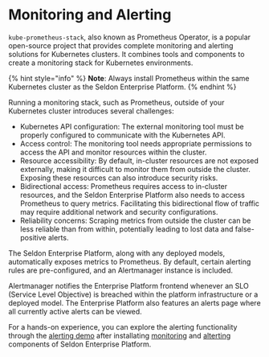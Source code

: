 # Monitoring and Alerting

`kube-prometheus-stack`, also known as Prometheus Operator, is a popular open-source project that provides complete monitoring and alerting solutions for Kubernetes clusters. It combines tools and components to create a monitoring stack for Kubernetes environments.

{% hint style="info" %}
**Note**: Always install Prometheus within the same Kubernetes cluster as the Seldon Enterprise Platform.
{% endhint %}

Running a monitoring stack, such as Prometheus, outside of your Kubernetes cluster introduces several challenges:

* Kubernetes API configuration: The external monitoring tool must be properly configured to communicate with the Kubernetes API.
* Access control: The monitoring tool needs appropriate permissions to access the API and monitor resources within the cluster.
* Resource accessibility: By default, in-cluster resources are not exposed externally, making it difficult to monitor them from outside the cluster. Exposing these resources can also introduce security risks.
* Bidirectional access: Prometheus requires access to in-cluster resources, and the Seldon Enterprise Platform also needs to access Prometheus to query metrics. Facilitating this bidirectional flow of traffic may require additional network and security configurations.
* Reliability concerns: Scraping metrics from outside the cluster can be less reliable than from within, potentially leading to lost data and false-positive alerts.

The Seldon Enterprise Platform, along with any deployed models, automatically exposes metrics to Prometheus. By default, certain alerting rules are pre-configured, and an Alertmanager instance is included.

Alertmanager notifies the Enterprise Platform frontend whenever an SLO (Service Level Objective) is breached within the platform infrastructure or a deployed model. The Enterprise Platform also features an alerts page where all currently active alerts can be viewed.

For a hands-on experience, you can explore the alerting functionality through the [alerting demo](./) after installating [monitoring](observability.md) and [alterting](alerting.md) components of Seldon Enterprise Platform.
